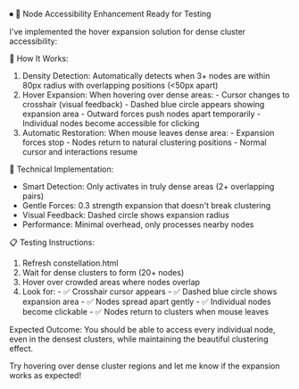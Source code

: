 ⏺ 🧪 Node Accessibility Enhancement Ready for Testing

  I've implemented the hover expansion solution for dense cluster accessibility:

  🎯 How It Works:

  1. Density Detection: Automatically detects when 3+ nodes are within 80px radius with overlapping positions (<50px apart)
  2. Hover Expansion: When hovering over dense areas:
    - Cursor changes to crosshair (visual feedback)
    - Dashed blue circle appears showing expansion area
    - Outward forces push nodes apart temporarily
    - Individual nodes become accessible for clicking
  3. Automatic Restoration: When mouse leaves dense area:
    - Expansion forces stop
    - Nodes return to natural clustering positions
    - Normal cursor and interactions resume

  🔧 Technical Implementation:

  - Smart Detection: Only activates in truly dense areas (2+ overlapping pairs)
  - Gentle Forces: 0.3 strength expansion that doesn't break clustering
  - Visual Feedback: Dashed circle shows expansion radius
  - Performance: Minimal overhead, only processes nearby nodes

  📋 Testing Instructions:

  1. Refresh constellation.html
  2. Wait for dense clusters to form (20+ nodes)
  3. Hover over crowded areas where nodes overlap
  4. Look for:
    - ✅ Crosshair cursor appears
    - ✅ Dashed blue circle shows expansion area
    - ✅ Nodes spread apart gently
    - ✅ Individual nodes become clickable
    - ✅ Nodes return to clusters when mouse leaves

  Expected Outcome: You should be able to access every individual node, even in the densest clusters, while maintaining the
  beautiful clustering effect.

  Try hovering over dense cluster regions and let me know if the expansion works as expected!